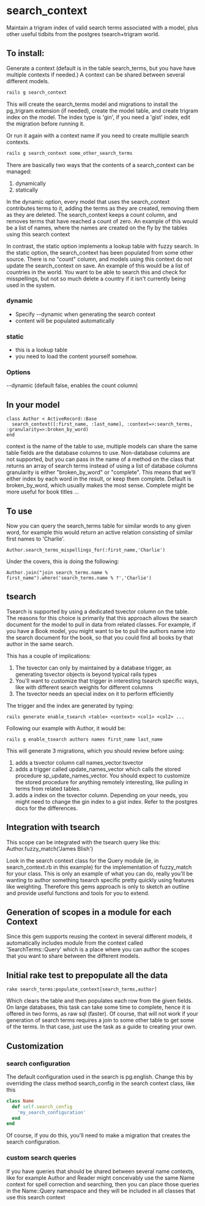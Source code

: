 search_context
============

Maintain a trigram index of valid search terms associated with a model, plus other useful tidbits from the postgres tsearch+trigram world.


## To install: 

Generate a context (default is in the table search_terms, but you have have multiple contexts if needed.) A context can be shared between several different models.

```bash
rails g search_context
```

This will create the search_terms model and migrations to install the pg_trigram extension (if needed), create the model table, and create trigram index on the model. The index type is 'gin', if you need a 'gist' index, edit the migration before running it.

Or run it again with a context name if you need to create multiple search contexts.
```bash
rails g search_context some_other_search_terms
```

There are basically two ways that the contents of a search_context can be managed: 

1. dynamically
2. statically

In the dynamic option, every model that uses the search_context contributes terms to it, adding the terms as they are created, removing them as they are deleted. The search_context keeps a count column, and removes terms that have reached a count of zero. An example of this would be a list of names, where the names are created on the fly by the tables using this search context

In contrast, the static option implements a lookup table with fuzzy search. In the static option, the search_context has been populated from some other source. There is no "count" column, and models using this context do not update the search_context on save. An example of this would be a list of countries in the world. You want to be able to search this and check for misspellings, but not so much delete a country if it isn't currently being used in the system.

### dynamic

* Specify --dynamic when generating the search context
* content will be populated automatically

### static

* this is a lookup table
* you need to load the content yourself somehow.

### Options

--dynamic (default false, enables the count column)

## In your model 

```rails
class Author < ActiveRecord::Base
  search_context([:first_name, :last_name], :context=>:search_terms, :granularity=>:broken_by_word)
end
```
context is the name of the table to use, multiple models can share the same table
fields are the database columns to use. Non-database columns are not supported, but you can pass in the name of a method on the class that returns an array of search terms instead of using a list of database columns
granularity is either "broken_by_word" or "complete". This means that we'll either index by each word in the result, or keep them complete. Default is broken_by_word, which usually makes the most sense. Complete might be more useful for book titles ...

## To use

Now you can query the search_terms table for similar words to any given word, for example this would return an active relation consisting of similar first names to 'Charlie'.

    Author.search_terms_mispellings_for(:first_name,'Charlie')
    
Under the covers, this is doing the following:

    Author.join("join search_terms.name % first_name").where('search_terms.name % ?','Charlie')
        
## tsearch

Tsearch is supported by using a dedicated tsvector column on the table. The reasons for this choice is primarily that this approach allows the search document for the model to pull in data from related classes. For example, if you have a Book model, you might want to be to pull the authors name into the search document for the book, so that you could find all books by that author in the same search.

This has a couple of implications:

1. The tsvector can only by maintained by a database trigger, as generating tsvector objects is beyond typical rails types
2. You'll want to customize that trigger in interesting tsearch specific ways, like with different search weights for different columns
3. The tsvector needs an special index on it to perform efficiently

The trigger and the index are generated by typing: 

    rails generate enable_tsearch <table> <context> <col1> <col2> ...
    
Following our example with Author, it would be:

    rails g enable_tsearch authors names first_name last_name

This will generate 3 migrations, which you should review before using:

1. adds a tsvector column call names_vector:tsvector
2. adds a trigger called update_names_vector which calls the stored procedure sp_update_names_vector. You should expect to customize the stored procedure for anything remotely interesting, like pulling in terms from related tables.
3. adds a index on the tsvector column. Depending on your needs, you might need to change the gin index to a gist index. Refer to the postgres docs for the differences.

## Integration with tsearch

This scope can be integrated with the tsearch query like this:
    Author.fuzzy_match('James Blish')

Look in the search context class for the Query module (ie, in search_context.rb in this example) for the implementation of fuzzy_match for your class. This is only an example of what you can do, really you'll be wanting to author something tsearch specific pretty quickly using features like weighting. Therefore this gems approach is only to sketch an outline and provide useful functions and tools for you to extend.

## Generation of scopes in a module for each Context

Since this gem supports reusing the context in several different models, it automatically includes module from the context called 'SearchTerms::Query' which is a place where you can author the scopes that you want to share between the different models.


## Initial rake test to prepopulate all the data

    rake search_terms:populate_context[search_terms,author]
  
Which clears the table and then populates each row from the given fields. On large databases, this task can take some time to complete, hence it is offered in two forms, as raw sql (faster). Of course, that will not work if your generation of search terms requires a join to some other table to get some of the terms. In that case, just use the task as a guide to creating your own.
 
## Customization

### search configuration

The default configuration used in the search is pg.english. Change this by overriding the class method search_config in the search context class, like this

```ruby
class Name
  def self.search_config
    'my_search_configuration'
  end
end
```

Of course, if you do this, you'll need to make a migration that creates the search configuration.

### custom search queries

If you have queries that should be shared between several name contexts, like for example Author and Reader might conceivably use the same Name context for spell correction and searching, then you can place those queries in the Name::Query namespace and they will be included in all classes that use this search context

